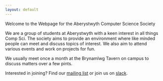 ```yaml
---
layout: default
---
```

Welcome to the Webpage for the Aberystwyth Computer Science Society

We are a group of students at Aberystwyth with a keen interest in all things
Comp Sci. The society aims to provide an environment where like minded people
can meet and discuss topics of interest. We also aim to attend various events
and work on projects for fun.

We usually meet once a month at the Brynamlwg Tavern on campus to discuss
matters over a few pints.


Interested in joining? Find our [mailing
list](https://groups.google.com/forum/#!forum/abercompsoc) or join us on
[slack](https://abercompsoc.slack.com/signup).
